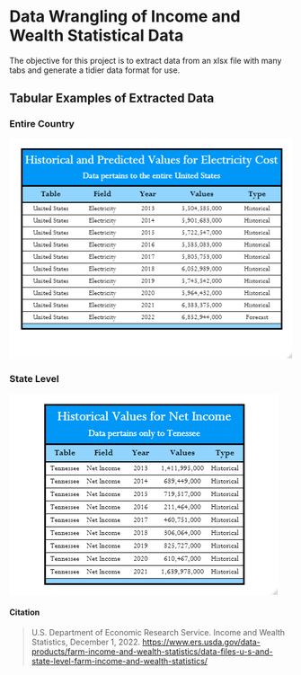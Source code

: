 # Data Wrangling of Income and Wealth Statistical Data

The objective for this project is to extract data from an xlsx file with many tabs and generate a tidier data format for use.

## Tabular Examples of Extracted Data

### Entire Country

![](static-files/table_US.png)

### State Level

![](static-files/table_TN.png)

#### Citation
>U.S. Department of Economic Research Service. Income and Wealth Statistics, December 1, 2022.
https://www.ers.usda.gov/data-products/farm-income-and-wealth-statistics/data-files-u-s-and-state-level-farm-income-and-wealth-statistics/
